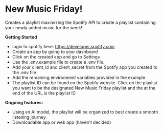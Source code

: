 # New Music Friday!

Creates a playlist maximizing the Spotify API to create a playlist containing your newly added music for the week! 

**Getting Started**

- login to spotify here: https://developer.spotify.com
- Create an app by going to your dashboard
- Click on the created app and go to Settings
- Use the .env.example file to create a .env file.
- Add your client_id and client_secret from the Spotify app you created to the .env file
- Add the remaining environment variables provided in the example
- The playlist ID can be found on the Spotify website. Click on the playlist you want to be the designated New Music Friday playlist and the at the end of the URL is the playlist ID

**Ongoing features:**

- Using an AI model, the playlist will be organized to best create a smooth listening journey.
- Downloadable app or web app (haven't decided)
